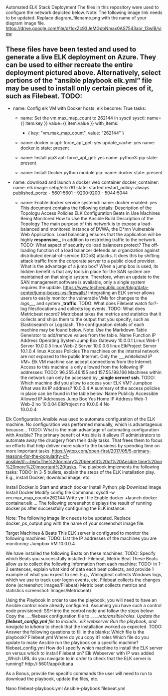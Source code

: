 Automated ELK Stack Deployment
The files in this repository were used to configure the network depicted below.
Note: The following image link needs to be updated. Replace diagram_filename.png with the name of your diagram image file.
https://drive.google.com/file/d/1oxZc93JeMGpbNmax0AS7543aor_13wIB/view

These files have been tested and used to generate a live ELK deployment on Azure. They can be used to either recreate the entire deployment pictured above. Alternatively, select portions of the “ansible playbook elk.yml”  file may be used to install only certain pieces of it, such as Filebeat.
TODO: 
---
- name: Config elk VM with Docker
  hosts: elk
  become: True
  tasks:
  - name: Set the vm.max_map_count to 262144 in sysctl
    sysctl: name={{ item.key }} value={{ item.value }}
    with_items:
      - { key: "vm.max_map_count", value: "262144" }

  - name: docker.io
    apt:
      force_apt_get: yes
      update_cache: yes
      name: docker.io
      state: present

  - name: Install pip3
    apt:
      force_apt_get: yes
      name: python3-pip
      state: present

  - name: Install Docker python module
    pip:
      name: docker
      state: present
- name: download and launch a docker web container
    docker_container:
      name: elk
      image: sebp/elk:761
      state: started
      restart_policy: always
      published_ports:
        - 5601:5601
        - 9200:9200
        - 5044:5044

  - name: Enable docker service
    systemd:
      name: docker
      enabled: yes
This document contains the following details:
Description of the Topologu
Access Policies
ELK Configuration
Beats in Use
Machines Being Monitored
How to Use the Ansible Build
Description of the Topology
The main purpose of this network is to expose a load-balanced and monitored instance of DVWA, the D*mn Vulnerable Web Application.
Load balancing ensures that the application will be highly __responsive___, in addition to restricting  traffic to the network.
TODO: What aspect of security do load balancers protect? The off-loading function of a load balancer defends an organization against distributed denial-of-service (DDoS) attacks. It does this by shifting attack traffic from the corporate server to a public cloud provider.
 What is the advantage of a jump box? When a jump box is used, its hidden benefit is that any tools in place for the SAN system are maintained on that single system. Therefore, when an update to the SAN management software is available, only a single system requires the update.
https://www.techrepublic.com/blog/data-center/jump-boxes-vs-firewalls/
Integrating an ELK server allows users to easily monitor the vulnerable VMs for changes to the _logs____ and system ___traffic__.
TODO: What does Filebeat watch for?- log files/locations and collects log events.
TODO: What does Metricbeat record? Metricbeat takes the metrics and statistics that it collects and ships them to the output that you specify, such as Elasticsearch or Logstash.
The configuration details of each machine may be found below. Note: Use the Markdown Table Generator to add/remove values from the table.
Name
Function
IP Address
Operating System
Jump Box
Gateway
10.0.0.1
Linux
Web-1
Server
10.0.0.5
linux
Web-2
Server
10.0.0.6
linux
ElkProject
Server
10.1.0.4
linux
Access Policies
The machines on the internal network are not exposed to the public Internet.
Only the ____whitelisted IP VM_+ 
Elk VM  machine can accept connections from the Internet. Access to this machine is only allowed from the following IP addresses:
TODO: 
96.255.46.155 and 
157.55.198.166
Machines within the network can only be accessed by ___single server/ ssh__.
TODO: Which machine did you allow to access your ELK VM? Jumpbox
 What was its IP address? 10.0.0.4
A summary of the access policies in place can be found in the table below.
Name
Publicly Accessible
Allowed IP Addresses
Jump Box
Yes
Home IP Address 
Web-1  
Web-2 no        10.0.04
ElkProject no  10.0.0.4
No       
10.0.0.4






Elk Configuration
Ansible was used to automate configuration of the ELK machine. No configuration was performed manually, which is advantageous because...
TODO: What is the main advantage of automating configuration with Ansible?
The primary benefit of Ansible is it allows IT administrators to automate away the drudgery from their daily tasks. That frees them to focus on efforts that help deliver more value to the business by spending time on more important tasks.
https://wtop.com/open-first/2017/05/5-primary-reasons-for-the-popularity-of-ansible/#:~:text=The%20primary%20benefit%20of%20Ansible,time%20on%20more%20important%20tasks.
The playbook implements the following tasks:
TODO: In 3-5 bullets, explain the steps of the ELK installation play. E.g., install Docker; download image; etc.

Install Docker.io
Start and attach docker
Install Python_pip
Download image
Install Docker
Modify config file
Command: sysctl -w vm.max_map_count=262144
Write yml file
Enable docker +launch docker container:elk
...
The following screenshot displays the result of running docker ps after successfully configuring the ELK instance.

Note: The following image link needs to be updated. Replace docker_ps_output.png with the name of your screenshot image file.

Target Machines & Beats
This ELK server is configured to monitor the following machines:
TODO: List the IP addresses of the machines you are monitoring: Jumpbox VM 10.0.0.4

We have installed the following Beats on these machines:
TODO: Specify which Beats you successfully installed- Filebeat, Metric Beat
These Beats allow us to collect the following information from each machine:
TODO: In 1-2 sentences, explain what kind of data each beat collects, and provide 1 example of what you expect to see. E.g., Winlogbeat collects Windows logs, which we use to track user logon events, etc.
Filebeat collects the changes done (screenshot: Images/Filebeat) Metric beat collects metrics and statistics screenshot: Images/Metricbeat)


Using the Playbook
In order to use the playbook, you will need to have an Ansible control node already configured. Assuming you have such a control node provisioned:
SSH into the control node and follow the steps below:
Copy the ___filebeak configuration file to _____/etc/ansible/roles.
Update the ___filebeat_config.yml__ file to include...elk webserver
Run the playbook, and navigate to _kibana___ to check that the installation worked as expected.
TODO: Answer the following questions to fill in the blanks:
Which file is the playbook? Filebeat.yml  Where do you copy it? roles
Which file do you update to make Ansible run the playbook on a specific machine? filebeat_config.yml
How do I specify which machine to install the ELK server on versus which to install Filebeat on? Elk Webserver with IP was added
_Which URL do you navigate to in order to check that the ELK server is running? http://<publicIP>:5601/app/kibana

As a Bonus, provide the specific commands the user will need to run to download the playbook, update the files, etc.

Nano filebeat-playbook.yml
Ansible-playbook filebeat.yml

